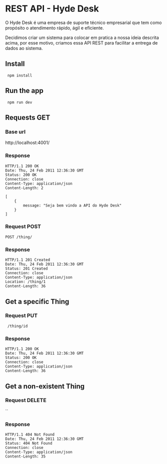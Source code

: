 # REST API - Hyde Desk

O Hyde Desk é uma empresa de suporte técnico empresarial que tem como propósito o atendimento rápido, ágil e eficiente. 

Decidimos criar um sistema para colocar em pratica a nossa ideia descrita acima, por esse motivo, criamos essa API REST para facilitar a entrega de dados ao sistema. 


## Install

     npm install 

## Run the app

     npm run dev 


## Requests GET

### Base url

http://localhost:4001/

### Response

    HTTP/1.1 200 OK
    Date: Thu, 24 Feb 2011 12:36:30 GMT
    Status: 200 OK
    Connection: close
    Content-Type: application/json
    Content-Length: 2

    [
        {
            message: "Seja bem vindo a API do Hyde Desk"
        }
    ]



### Request POST

`POST /thing/`

    

### Response

    HTTP/1.1 201 Created
    Date: Thu, 24 Feb 2011 12:36:30 GMT
    Status: 201 Created
    Connection: close
    Content-Type: application/json
    Location: /thing/1
    Content-Length: 36

    

## Get a specific Thing

### Request PUT

` /thing/id`

    

### Response

    HTTP/1.1 200 OK
    Date: Thu, 24 Feb 2011 12:36:30 GMT
    Status: 200 OK
    Connection: close
    Content-Type: application/json
    Content-Length: 36

    

## Get a non-existent Thing

### Request DELETE

``


### Response

    HTTP/1.1 404 Not Found
    Date: Thu, 24 Feb 2011 12:36:30 GMT
    Status: 404 Not Found
    Connection: close
    Content-Type: application/json
    Content-Length: 35

    
